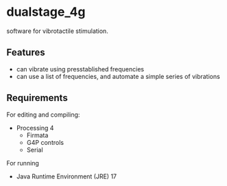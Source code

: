 # dualstage_4g

software for vibrotactile stimulation.

## Features
* can vibrate using presstablished frequencies
* can use a list of frequencies, and automate a simple series of vibrations

## Requirements

For editing and compiling:
* Processing 4
    * Firmata
    * G4P controls
    * Serial

For running
* Java Runtime Environment (JRE) 17


